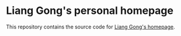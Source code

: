 Liang Gong's personal homepage
==============================

This repository contains the source code for [Liang Gong's homepage](http://jacksongl.github.io).
